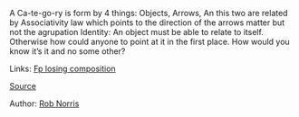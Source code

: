 A Ca-te-go-ry is form by 4 things:
Objects, 
Arrows, 
An this two are related by 
Associativity law which points to the direction of the arrows matter but not the agrupation
	Identity: An object must be able to relate to itself. Otherwise how could anyone to point at it in the first place. How would you know it’s it and no some other?

Links:
[Fp losing composition](fp_losing_composition.md)

[Source](https://www.youtube.com/watch?v=30q6BkBv5MY&t=729s)

Author: [Rob Norris](../authors/rob_norris.md)